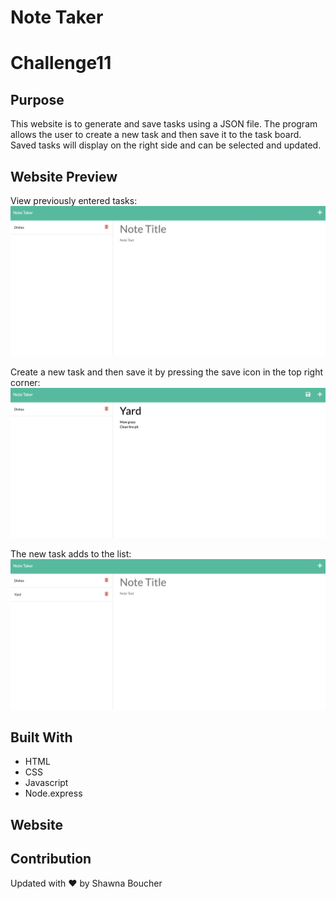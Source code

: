 # Note Taker
# Challenge11

## Purpose
This website is to generate and save tasks using a JSON file.  The program allows the user to create a new task and then save it to the task board. Saved tasks will display on the right side and can be selected and updated. 


## Website Preview
View previously entered tasks:
![alt text](https://github.com/sboucher2011/note-taker/blob/main/public/assets/images/image1.jpg)

Create a new task and then save it by pressing the save icon in the top right corner:
![alt text](https://github.com/sboucher2011/note-taker/blob/main/public/assets/images/image2.jpg)

The new task adds to the list:
![alt text](https://github.com/sboucher2011/note-taker/blob/main/public/assets/images/image3.jpg)

## Built With
* HTML
* CSS
* Javascript
* Node.express

## Website


## Contribution
Updated with ❤️ by Shawna Boucher